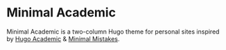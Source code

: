 # Minimal Academic

Minimal Academic is a two-column Hugo theme for personal sites inspired by [Hugo Academic](https://sourcethemes.com/academic/) & [Minimal Mistakes](https://mmistakes.github.io/minimal-mistakes/).